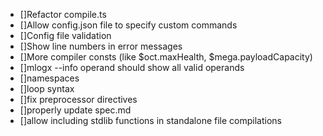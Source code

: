 * []Refactor compile.ts
* []Allow config.json file to specify custom commands
* []Config file validation
* []Show line numbers in error messages
* []More compiler consts (like $oct.maxHealth, $mega.payloadCapacity)
* []mlogx --info operand should show all valid operands
* []namespaces
* []loop syntax
* []fix preprocessor directives
* []properly update spec.md
* []allow including stdlib functions in standalone file compilations
